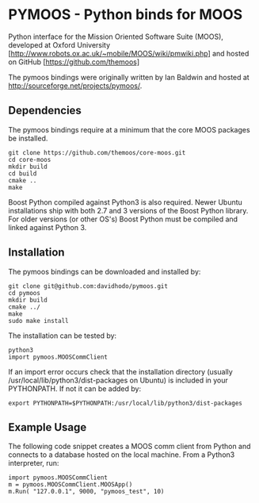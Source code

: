 # PYMOOS - Python binds for MOOS

Python interface for the Mission Oriented Software Suite (MOOS), developed at Oxford University [http://www.robots.ox.ac.uk/~mobile/MOOS/wiki/pmwiki.php] and hosted on GitHub [https://github.com/themoos]

The pymoos bindings were originally written by Ian Baldwin and hosted at http://sourceforge.net/projects/pymoos/.

## Dependencies

The pymoos bindings require at a minimum that the core MOOS packages be installed.

	git clone https://github.com/themoos/core-moos.git
	cd core-moos
	mkdir build
	cd build
	cmake ..
	make

Boost Python compiled against Python3 is also required.  Newer Ubuntu installations ship with both 2.7 and 3 versions of the Boost Python library.  For older versions (or other OS's) Boost Python must be compiled and linked against Python 3.

## Installation

The pymoos bindings can be downloaded and installed by:

	git clone git@github.com:davidhodo/pymoos.git
	cd pymoos
	mkdir build
	cmake ../
	make
	sudo make install

The installation can be tested by:

	python3
	import pymoos.MOOSCommClient

If an import error occurs check that the installation directory (usually /usr/local/lib/python3/dist-packages on Ubuntu) is included in your PYTHONPATH.  If not it can be added by:

	export PYTHONPATH=$PYTHONPATH:/usr/local/lib/python3/dist-packages

## Example Usage

The following code snippet creates a MOOS comm client from Python and connects to a database hosted on the local machine.  From a Python3 interpreter, run:

	import pymoos.MOOSCommClient
	m = pymoos.MOOSCommClient.MOOSApp()
	m.Run( "127.0.0.1", 9000, "pymoos_test", 10)
